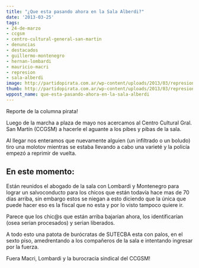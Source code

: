 ```yaml
---
title: "¿Que esta pasando ahora en la Sala Alberdi?"
date: '2013-03-25'
tags:
- 24-de-marzo
- ccgsm
- centro-cultural-general-san-martin
- denuncias
- destacados
- guillermo-montenegro
- hernan-lombardi
- mauricio-macri
- represion
- sala-alberdi
image: http://partidopirata.com.ar/wp-content/uploads/2013/03/represion_sala_alberdi.jpg
thumb: http://partidopirata.com.ar/wp-content/uploads/2013/03/represion_sala_alberdi-150x150.jpg
wppost_name: que-esta-pasando-ahora-en-la-sala-alberdi
---
```


Reporte de la columna pirata!

Luego de la marcha a plaza de mayo nos acercamos al Centro Cultural Gral. San Martín (CCGSM) a hacerle el aguante a los pibes y pibas de la sala.

Al llegar nos enteramos que nuevamente alguien (un infiltrado o un boludo) tiro una molotov mientras se estaba llevando a cabo una varieté y la policía empezó a reprimir de vuelta.

<h2>En este momento:</h2>

Están reunidos el abogado de la sala con Lombardi y Montenegro para lograr un salvoconducto para los chicos que están todavía hace mas de 70 días arriba, sin embargo estos se niegan a esto diciendo que la única que puede hacer eso es la fiscal que no esta y por lo visto tampoco quiere ir.

Parece que los chic@s que están arriba bajarían ahora, los identificarían (osea serian procesados) y serian liberados.

A todo esto una patota de burócratas de SUTECBA esta con palos, en el sexto piso, amedrentando a los compañeros de la sala e intentando ingresar por la fuerza.

Fuera Macri, Lombardi y la burocracia sindical del CCGSM!


